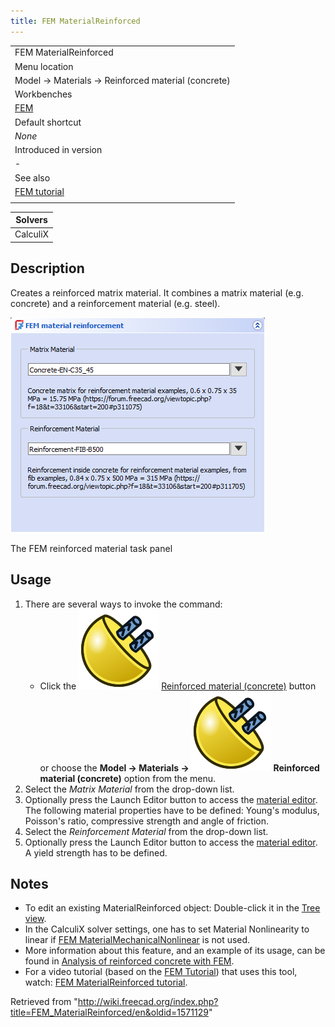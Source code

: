 ```yaml
---
title: FEM MaterialReinforced
---
```


|                                                    |
| -------------------------------------------------- |
| FEM MaterialReinforced                             |
| Menu location                                      |
| Model → Materials → Reinforced material (concrete) |
| Workbenches                                        |
| [FEM](/FEM_Workbench "FEM Workbench")              |
| Default shortcut                                   |
| _None_                                             |
| Introduced in version                              |
| -                                                  |
| See also                                           |
| [FEM tutorial](/FEM_tutorial "FEM tutorial")       |
|                                                    |

| Solvers  |
| -------- |
| CalculiX |

## Description

Creates a reinforced matrix material. It combines a matrix material (e.g. concrete) and a reinforcement material (e.g. steel).

![](/src/assets/images/FEM_reinforced_material_task_panel.PNG)

The FEM reinforced material task panel

## Usage

1. There are several ways to invoke the command:
   - Click the ![](/src/assets/images/FEM_MaterialReinforced.svg) [Reinforced material (concrete)](/FEM_MaterialReinforced "FEM MaterialReinforced") button or choose the **Model → Materials → ![](/src/assets/images/FEM_MaterialReinforced.svg) Reinforced material (concrete)‏‎** option from the menu.
2. Select the _Matrix Material_ from the drop-down list.
3. Optionally press the Launch Editor button to access the [material editor](/Material_Edit "Material Edit"). The following material properties have to be defined: Young's modulus, Poisson's ratio, compressive strength and angle of friction.
4. Select the _Reinforcement Material_ from the drop-down list.
5. Optionally press the Launch Editor button to access the [material editor](/Material_Edit "Material Edit"). A yield strength has to be defined.

## Notes

- To edit an existing MaterialReinforced object: Double-click it in the [Tree view](/Tree_view "Tree view").
- In the CalculiX solver settings, one has to set Material Nonlinearity to linear if [FEM MaterialMechanicalNonlinear](/FEM_MaterialMechanicalNonlinear "FEM MaterialMechanicalNonlinear") is not used.
- More information about this feature, and an example of its usage, can be found in [Analysis of reinforced concrete with FEM](/Analysis_of_reinforced_concrete_with_FEM "Analysis of reinforced concrete with FEM").
- For a video tutorial (based on the [FEM Tutorial](/FEM_tutorial "FEM tutorial")) that uses this tool, watch: [FEM MaterialReinforced tutorial](https://www.youtube.com/watch?v=SZTIqhfCSVc).

Retrieved from "<http://wiki.freecad.org/index.php?title=FEM_MaterialReinforced/en&oldid=1571129>"

